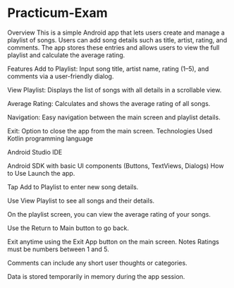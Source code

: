 # Practicum-Exam
Overview
This is a simple Android app that lets users create and manage a playlist of songs. Users can add song details such as title, artist, rating, and comments. The app stores these entries and allows users to view the full playlist and calculate the average rating.

Features
Add to Playlist: Input song title, artist name, rating (1–5), and comments via a user-friendly dialog.

View Playlist: Displays the list of songs with all details in a scrollable view.

Average Rating: Calculates and shows the average rating of all songs.

Navigation: Easy navigation between the main screen and playlist details.

Exit: Option to close the app from the main screen.
Technologies Used
Kotlin programming language

Android Studio IDE

Android SDK with basic UI components (Buttons, TextViews, Dialogs)
How to Use
Launch the app.

Tap Add to Playlist to enter new song details.

Use View Playlist to see all songs and their details.

On the playlist screen, you can view the average rating of your songs.

Use the Return to Main button to go back.

Exit anytime using the Exit App button on the main screen.
Notes
Ratings must be numbers between 1 and 5.

Comments can include any short user thoughts or categories.

Data is stored temporarily in memory during the app session.

